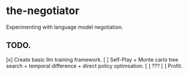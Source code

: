 # the-negotiator
Experimenting with language model negotiation.

## TODO.

[x] Create basic llm training framework.
[ ] Self-Play + Monte carlo tree search + temporal difference + direct policy optimsation.
[ ] ???
[ ] Profit.
